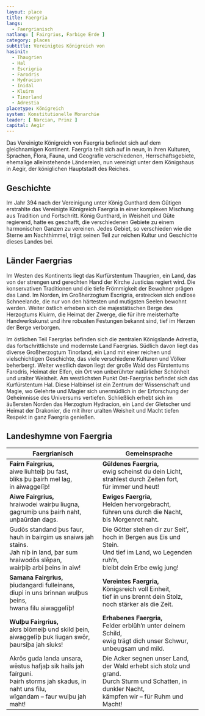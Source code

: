 ```yaml
---
layout: place
title: Faergria
langs:
  - Faergrianisch
natlang: [ Fairgrius, Farbige Erde ]
category: places
subtitle: Vereinigtes Königreich von
hasinit:
  - Thaugrien
  - Hal
  - Escrigria
  - Farodris
  - Hydracion
  - Inidal
  - Kluirm
  - Tinorland
  - Adrestia
placetype: Königreich
system: Konstitutionelle Monarchie
leader: [ Narcian, Prinz ]
capital: Aegir
---
```


Das Vereinigte Königreich von Faergria befindet sich auf dem gleichnamigen Kontinent. Faergria teilt sich auf in neun,
in ihren Kulturen, Sprachen, Flora, Fauna, und Geografie verschiedenen, Herrschaftsgebiete, ehemalige alleinstehende
Ländereien, nun vereinigt unter dem Königshaus in Aegir, der königlichen Hauptstadt des Reiches.

<!--more-->

## Geschichte

Im Jahr 394 nach der Vereinigung unter König Gunthard dem Gütigen erstrahlte das Vereinigte Königreich Faergria in einer
komplexen Mischung aus Tradition und Fortschritt. König Gunthard, in Weisheit und Güte regierend, hatte es geschafft,
die verschiedenen Gebiete zu einem harmonischen Ganzen zu vereinen. Jedes Gebiet, so verschieden wie die Sterne am
Nachthimmel, trägt seinen Teil zur reichen Kultur und Geschichte dieses Landes bei.

## Länder Faergrias

Im Westen des Kontinents liegt das Kurfürstentum Thaugrien, ein Land, das von der strengen und gerechten Hand der Kirche
Justicias regiert wird. Die konservativen Traditionen und die tiefe Frömmigkeit der Bewohner prägen das Land. Im Norden,
im Großherzogtum Escrigria, erstrecken sich endlose Schneelande, die nur von den härtesten und mutigsten Seelen bewohnt
werden. Weiter östlich erheben sich die majestätischen Berge des Herzogtums Kluirm, die Heimat der Zwerge, die für ihre
meisterhafte Handwerkskunst und ihre robusten Festungen bekannt sind, tief im Herzen der Berge verborgen.

Im östlichen Teil Faergrias befinden sich die zentralen Königslande Adrestia, das fortschrittlichste und modernste Land
Faergrias. Südlich davon liegt das diverse Großherzogtum Tinorland, ein Land mit einer reichen und vielschichtigen
Geschichte, das viele verschiedene Kulturen und Völker beherbergt. Weiter westlich davon liegt der große Wald des
Fürstentums Farodris, Heimat der Elfen, ein Ort von unberührter natürlicher Schönheit und uralter Weisheit. Am
westlichsten Punkt Ost-Faergrias befindet sich das Kurfürstentum Hal. Diese Halbinsel ist ein Zentrum der Wissenschaft
und Magie, wo Gelehrte und Magier sich unermüdlich in der Erforschung der Geheimnisse des Universums vertiefen.
Schließlich erhebt sich im äußersten Norden das Herzogtum Hydracion, ein Land der Gletscher und Heimat der Drakonier,
die mit ihrer uralten Weisheit und Macht tiefen Respekt in ganz Faergria genießen.

## Landeshymne von Faergria

| **Faergrianisch**                                                                                                                                  | **Gemeinsprache**                                                                                                                                         |
|----------------------------------------------------------------------------------------------------------------------------------------------------|-----------------------------------------------------------------------------------------------------------------------------------------------------------|
| **Faírn Fairgrius,**<br>aiwe liuhteiþ þu fast,<br>bliks þu þairh mel lag,<br>in aiwaggelīþ!                                                        | **Güldenes Faergria,**<br>ewig scheinst du dein Licht,<br>strahlest durch Zeiten fort,<br>für immer und heut!                                             |
| **Aiwe Fairgrius,**<br>hraiwodei wairþu liugna,<br>gagrumiþ uns þairh naht,<br>unþaūrdan dags.                                                     | **Ewiges Faergria,**<br>Helden hervorgebracht,<br>führen uns durch die Nacht,<br>bis Morgenrot naht.                                                      |
| Gudōs standand þus faur,<br>hauh in bairgim us snaiws jah stains.<br>Jah niþ in land, þar sum hraiwodōs slēpan,<br>wairþiþ arbi þeins in aiw!      | Die Götter stehen dir zur Seit’,<br>hoch in Bergen aus Eis und Stein.<br>Und tief im Land, wo Legenden ruh’n,<br>bleibt dein Erbe ewig jung!              |
| **Samana Fairgrius,**<br>þiudangardi fulleinans,<br>diupi in uns brinnan wulþus þeins,<br>hwana filu aiwaggelīþ!                                   | **Vereintes Faergria,**<br>Königsreich voll Einheit,<br>tief in uns brennt dein Stolz,<br>noch stärker als die Zeit.                                      |
| **Wulþu Fairgrius,**<br>akrs blōmeiþ und skild þein,<br>aiwaggelīþ þuk liugan swōr,<br>þaursiþa jah siuks!                                         | **Erhabenes Faergria,**<br>Felder erblüh’n unter deinem Schild,<br>ewig trägt dich unser Schwur,<br>unbeugsam und mild.                                   |
| Akrōs guda landa unsara,<br>wēstus hafjaþ sik hails jah faírguni.<br>Þairh storms jah skadus, in naht uns filu,<br>wīgandam – faur wulþu jah maht! | Die Acker segnen unser Land,<br>der Wald erhebt sich stolz und grand.<br>Durch Sturm und Schatten, in dunkler Nacht,<br>kämpfen wir – für Ruhm und Macht! |
